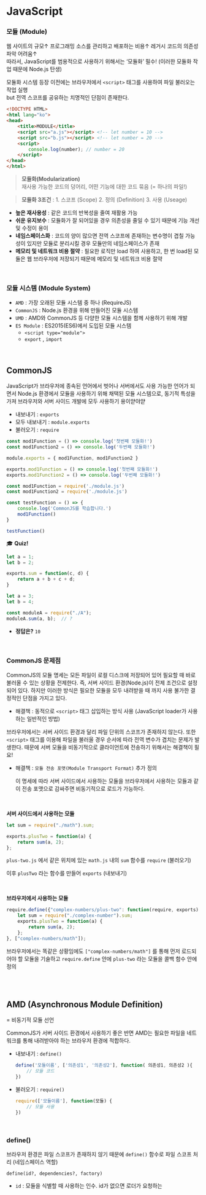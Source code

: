 # JavaScript
### 모듈 (Module)

웹 사이트의 규모↑ 프로그래밍 소스를 관리하고 배포하는 비용↑ 레거시 코드의 의존성 파악 어려움↑<br />
따라서, JavaScript를 범용적으로 사용하기 위해서는 ‘모듈화’ 필수! (이러한 모듈화 작업 때문에 Node.js 탄생)

모듈화 시스템 등장 이전에는 브라우저에서 `<script>` 태그를 사용하여 파일 불러오는 작업 실행<br />
but 전역 스코프를 공유하는 치명적인 단점이 존재한다.

```html
<!DOCTYPE HTML>
<html lang="ko">
<head>
	<title>MODULE</title>
	<script src="a.js"></script> <!-- let number = 10 -->
	<script src="b.js"></script> <!-- let number = 20 -->
	<script>
		console.log(number); // number = 20
	</script>
</head>
</html>
```

> **모듈화(Modularization)**<br />
> 재사용 가능한 코드의 덩어리, 어떤 기능에 대한 코드 묶음 (= 하나의 파일!)

> **모듈화 3조건** : 1. 스코프 (Scope)   2. 정의 (Definition)   3. 사용 (Useage)

- **높은 재사용성** : 같은 코드의 반복성을 줄여 재활용 가능
- **쉬운 유지보수** : 모듈화가 잘 되어있을 경우 의존성을 줄일 수 있기 때문에 기능 개선 및 수정이 용이
- **네임스페이스화** : 코드의 양이 많으면 전역 스코프에 존재하는 변수명이 겹칠 가능성이 있지만 모듈로 분리시킬 경우 모듈만의 네임스페이스가 존재
- **메모리 및 네트워크 비용 절약** : 필요한 로직만 load 하여 사용하고, 한 번 load된 모듈은 웹 브라우저에 저장되기 때문에 메모리 및 네트워크 비용 절약

<br />

### 모듈 시스템 (Module System)
- `AMD` : 가장 오래된 모듈 시스템 중 하나 (RequireJS)
- `CommonJS` : Node.js 환경을 위해 만들어진 모듈 시스템
- `UMD` : AMD와 CommonJS 등 다양한 모듈 시스템을 함께 사용하기 위해 개발
- `ES Module` : ES2015(ES6)에서 도입된 모듈 시스템
    - `<script type="module">`
    - `export` , `import`

<br />

## CommonJS
JavaScript가 브라우저에 종속된 언어에서 벗어나 서버에서도 사용 가능한 언어가 되면서 Node.js 환경에서 모듈을 사용하기 위해 채택된 모듈 시스템으로, 동기적 특성을 가져 브라우저와 서버 사이드 개발에 모두 사용하기 용이얃야얃

- 내보내기 : `exports`
- 모두 내보내기 : `module.exports`
- 불러오기 : `require`

```jsx
const mod1Function = () => console.log('첫번째 모듈화!')
const mod1Function2 = () => console.log('두번째 모듈화!')

module.exports = { mod1Function, mod1Function2 }
```

```jsx
exports.mod1Function = () => console.log('첫번째 모듈화!')
exports.mod1Function2 = () => console.log('두번째 모듈화!')
```

```jsx
const mod1Function = require('./module.js')
const mod1Function2 = require('./module.js')

const testFunction = () => {
    console.log('CommonJS를 학습합니다.')
    mod1Function()
}

testFunction()
```

🎓 **Quiz!**

```jsx
let a = 1;
let b = 2;

exports.sum = function(c, d) {
	return a + b + c + d;
}
```

```jsx
let a = 3;
let b = 4;

const moduleA = require("./A");
moduleA.sum(a, b);  // ?
```

- **정답은?** `10`

<br />

### CommonJS 문제점
CommonJS의 모듈 명세는 모든 파일이 로컬 디스크에 저장되어 있어 필요할 때 바로 불러올 수 있는 상황을 전제한다. 즉, 서버 사이드 환경(Node.js)이 전제 조건으로 설정되어 있다. 하지만 이러한 방식은 필요한 모듈을 모두 내려받을 때 까지 사용 불가한 결정적인 단점을 가지고 있다.

- 해결책 : 동적으로 `<script>` 태그 삽입하는 방식 사용 (JavaScript loader가 사용하는 일반적인 방법)

브라우저에서는 서버 사이드 환경과 달리 파일 단위의 스코프가 존재하지 않는다. 또한 `<script>` 태그를 이용해 파일을 불러올 경우 순서에 따라 전역 변수가 겹치는 문제가 발생한다. 때문에 서버 모듈을 비동기적으로 클라이언트에 전송하기 위해서는 해결책이 필요!

- 해결책 :  `모듈 전송 포맷(Module Transport Format)` 추가 정의
    
    이 명세에 따라 서버 사이드에서 사용하는 모듈을 브라우저에서 사용하는 모듈과 같이 전송 포맷으로 감싸주면 비동기적으로 로드가 가능하다.

<br />

**서버 사이드에서 사용하는 모듈**

```jsx
let sum = require("./math").sum;

exports.plusTwo = function(a) {  
	return sum(a, 2);  
};
```

`plus-two.js` 에서 같은 위치에 있는 `math.js` 내의 `sum` 함수를 `require` (불러오기)

이후 `plusTwo` 라는 함수를 만들어 `exports` (내보내기)

<br />

**브라우저에서 사용하는 모듈**

```jsx
require.define({"complex-numbers/plus-two": function(require, exports) {
	let sum = require("./complex-number").sum;
	exports.plusTwo = function(a) {  
		return sum(a, 2);  
	};
}, ["complex-numbers/math"]);
```

브라우저에서는 똑같은 상황임에도 `["complex-numbers/math"]` 를 통해 먼저 로드되어야 할 모듈을 기술하고 `require.define` 안에 `plus-two` 라는 모듈을 콜백 함수 안에 정의


<br />
<br />

## AMD (Asynchronous Module Definition)

= 비동기적 모듈 선언

 CommonJS가 서버 사이드 환경에서 사용하기 좋은 반면 AMD는 필요한 파일을 네트워크를 통해 내려받아야 하는 브라우저 환경에 적합하다.

- 내보내기 : `define()`
    
    ```jsx
    define('모듈이름', ['의존성1', '의존성2'], function( 의존성1, 의존성2 ){
        // 모듈 코드
    })
    ```
    
- 불러오기 : `require()`
    
    ```jsx
    require(['모듈이름'], function(모듈) {
        // 모듈 사용
    })
    ```

<br />

### define()

브라우저 환경은 파일 스코프가 존재하지 않기 때문에 `define()` 함수로 파일 스코프 처리 (네임스페이스 역할)

`define(id?, dependencies?, factory)`

- `id` : 모듈을 식별할 때 사용하는 인수. id가 없으면 로더가 요청하는 <script> 태그의 src 값을 설정.
- `dependencies` : 정의하려는 모듈의 의존성을 나타내는 배열 (먼저 로드해야 하는 모듈)
- `factory` : 모듈이나 객체를 인스턴스화 하는 실제 구현 담당

```jsx
// define을 이용해 새로운 모듈을 불러오고, 콜백함수로 전해줌
define(['package/lib'], function (lib) {
  // 콜백함수 이용해서, 불러온 모듈 사용가능
  function foo () {
    lib.log('hello world!');
  }
  
  // 다른파일에서 foo함수를, foobar이란 이름의 모듈로 불러올 수 있게 만듬
  return {
    foobar: foo
  };
});
```

```jsx
// 위에서 선언한 모듈 불러오기
require(['package/myModule'], function (myModule) {
  myModule.foobar();
});
```

<br />

### AMD의 장점

- 브라우저와 서버 사이드 환경에서 동일한 코드로 동작 가능
- CommonJS의 모듈 전송 포맷보다 간단하고 명확
- define() 함수를 통해 파일 스코프 처리를 하기 때문에 전역 변수 문제X
- 모듈을 필요한 시점에 로드하는 Lazy-Loading(동적 로딩) 응용 가능

<br />

### UMD (Universal Module Definition)

AMD와 CommonJS 두 그룹으로 나눠지다 보니 서로 호환되지 않는 문제가 발생한하는데,

이를 해결하기 위해 나온 방법으로 AMD와 CommonJS, window에 추가하는 방식까지 모두 가능하다.

```jsx
// root: 전역범위, factory: 모듈을 선언하는 함수

(function (root, factory) {
	// AMD 방식
  if (typeof define === 'function' && define.amd) {
    define(['exports', 'b'], factory);
	// CommonJS 방식
  } else if (typeof exports === 'object' && typeof exports.nodeName !== 'string') {
    factory(exports, require('b'));
	// Browser globals (window 객체에 모듈 내보냄)
	} else {
    factory((root.commonJsStrict = {}), root.b);
  }
}(this, function (exports, b) {  // 모듈을 생성하는 익명 함수
  exports.action = function () {};
}));
```

<br />

### 지금은?

현재 브라우저는 ES6 문법에 따라 `ES Module` 사용, Node.js 환경에서는 `CommonJS`를 기반으로 사용<br />
Node.js 환경에서 `ES Module` 사용을 위해서는 `Babel` 과 같은 트랜스 컴파일러 도구를 사용해야 했지만,<br />
Node.js v13.2 부터 `ES Module` 정식 지원이 시작됨에 따라 `CommonJS`, `ES Module` 함께 사용 가능

- 사용 방법 : package.json 파일 내 ‘type’: ‘module’ 지정

```jsx
{
  "name": "node",
  "version": "1.0.0",
  "description": "",
  "main": "b.js",
  "scripts": {
    "test": "echo \"Error: no test specified\" && exit 1"
  },
  "author": "",
  "license": "ISC",
  "type": "module"  // 여기!
}
```
